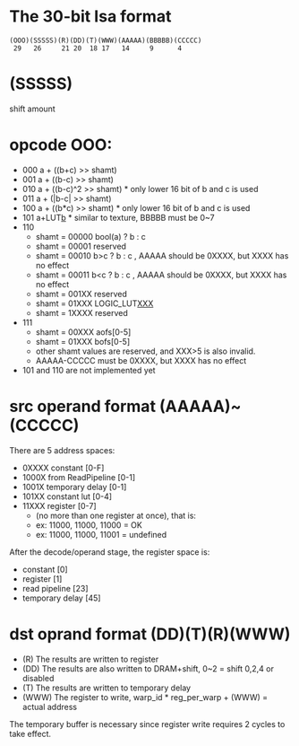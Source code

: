 # The 30-bit Isa format

    (OOO)(SSSSS)(R)(DD)(T)(WWW)(AAAAA)(BBBBB)(CCCCC)
     29   26     21 20  18 17   14     9      4

# (SSSSS)
shift amount

# opcode OOO:

* 000 a + ((b+c)     >> shamt)
* 001 a + ((b-c)     >> shamt)
* 010 a + ((b-c)^2   >> shamt)  * only lower 16 bit of b and c is used
* 011 a + (|b-c|     >> shamt)
* 100 a + ((b*c)     >> shamt)  * only lower 16 bit of b and c is used
* 101 a+LUT[b](c>>shamt)        * similar to texture, BBBBB must be 0~7
* 110
	* shamt = 00000 bool(a) ? b : c
	* shamt = 00001 reserved
	* shamt = 00010 b>c     ? b : c , AAAAA should be 0XXXX, but XXXX has no effect
	* shamt = 00011 b<c     ? b : c , AAAAA should be 0XXXX, but XXXX has no effect
	* shamt = 001XX reserved
	* shamt = 01XXX LOGIC_LUT[XXX](a,b,c)
	* shamt = 1XXXX reserved
* 111
	* shamt = 00XXX aofs[0-5]
	* shamt = 01XXX bofs[0-5]
	* other shamt values are reserved, and XXX>5 is also invalid.
	* AAAAA-CCCCC must be 0XXXX, but XXXX has no effect
* 101 and 110 are not implemented yet

# src operand format (AAAAA)~(CCCCC)

There are 5 address spaces:

* 0XXXX constant [0-F]
* 1000X from ReadPipeline [0-1]
* 1001X temporary delay [0-1]
* 101XX constant lut [0-4]
* 11XXX register [0-7]
	* (no more than one register at once), that is:
	* ex: 11000, 11000, 11000 = OK
	* ex: 11000, 11000, 11001 = undefined

After the decode/operand stage, the register space is:

* constant [0]
* register [1]
* read pipeline [23]
* temporary delay [45]

# dst oprand format (DD)(T)(R)(WWW)

* (R) The results are written to register
* (DD) The results are also written to DRAM+shift, 0~2 = shift 0,2,4 or disabled
* (T) The results are written to temporary delay
* (WWW) The register to write, warp_id * reg_per_warp + (WWW) = actual address

The temporary buffer is necessary since register
write requires 2 cycles to take effect.
